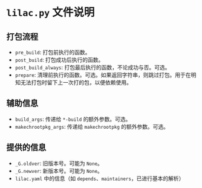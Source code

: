 # `lilac.py` 文件说明

## 打包流程
* `pre_build`: 打包前执行的函数。
* `post_build`: 打包成功后执行的函数。
* `post_build_always`: 打包最后执行的函数，不论成功与否。可选。
* `prepare`: 清理前执行的函数。可选。如果返回字符串，则跳过打包。用于在明知无法打包时留下上一次打的包，以便依赖使用。

## 辅助信息
* `build_args`: 传递给 `*-build` 的额外参数。可选。
* `makechrootpkg_args`: 传递给 `makechrootpkg` 的额外参数。可选。

## 提供的信息
* `_G.oldver`: 旧版本号。可能为 `None`。
* `_G.newver`: 新版本号。可能为 `None`。
* `lilac.yaml` 中的信息（如 `depends`、`maintainers`，已进行基本的解析）
